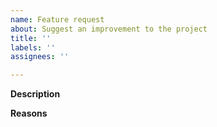 ```yaml
---
name: Feature request
about: Suggest an improvement to the project
title: ''
labels: ''
assignees: ''

---
```


<!-- Thank you for your contribution.-->

**Description**

<!-- Provide a clear and concise description of the feature. -->

**Reasons**

<!-- Explain why we should add this feature. Provide use cases to illustrate its benefits. -->